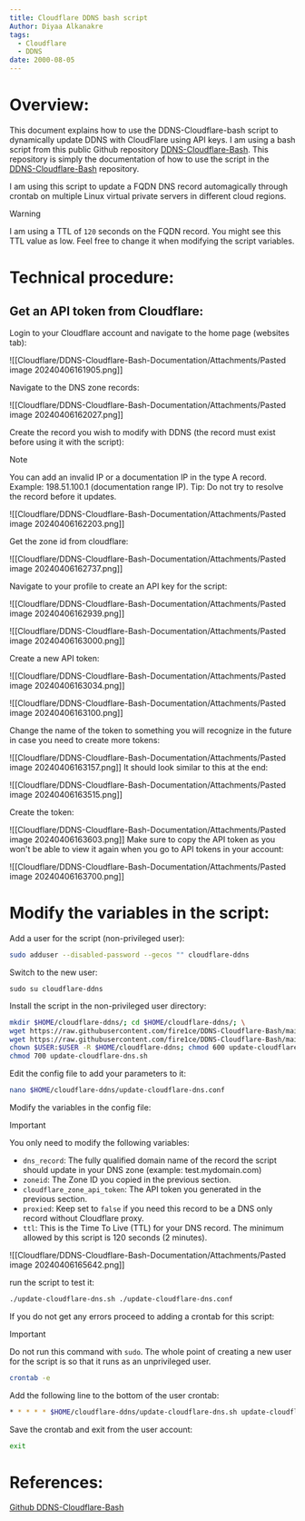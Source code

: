 ```yaml
---
title: Cloudflare DDNS bash script
Author: Diyaa Alkanakre
tags:
  - Cloudflare
  - DDNS
date: 2000-08-05
---
```

# Overview:

This document explains how to use the DDNS-Cloudflare-bash script to dynamically update DDNS with CloudFlare using API keys. I am using a bash script from this public Github repository [DDNS-Cloudflare-Bash](https://github.com/fire1ce/DDNS-Cloudflare-Bash). This repository is simply the documentation of how to use the script in the [DDNS-Cloudflare-Bash](https://github.com/fire1ce/DDNS-Cloudflare-Bash) repository. 

I am using this script to update a FQDN DNS record automagically through crontab on multiple Linux virtual private servers in different cloud regions.

> [!warning]
> I am using a TTL of `120` seconds on the FQDN record. You might see this TTL value as low. Feel free to change it when modifying the script variables.

# Technical procedure:

## Get an API token from Cloudflare:

Login to your Cloudflare account and navigate to the home page (websites tab):

![[Cloudflare/DDNS-Cloudflare-Bash-Documentation/Attachments/Pasted image 20240406161905.png]]

Navigate to the DNS zone records:

![[Cloudflare/DDNS-Cloudflare-Bash-Documentation/Attachments/Pasted image 20240406162027.png]]

Create the record you wish to modify with DDNS (the record must exist before using it with the script):

> [!note]
> You can add an invalid IP or a documentation IP in the type A record. Example: 198.51.100.1 (documentation range IP).
> Tip: Do not try to resolve the record before it updates.

![[Cloudflare/DDNS-Cloudflare-Bash-Documentation/Attachments/Pasted image 20240406162203.png]]

Get the zone id from cloudflare:

![[Cloudflare/DDNS-Cloudflare-Bash-Documentation/Attachments/Pasted image 20240406162737.png]]

Navigate to your profile to create an API key for the script:

![[Cloudflare/DDNS-Cloudflare-Bash-Documentation/Attachments/Pasted image 20240406162939.png]]


![[Cloudflare/DDNS-Cloudflare-Bash-Documentation/Attachments/Pasted image 20240406163000.png]]

Create a new API token:

![[Cloudflare/DDNS-Cloudflare-Bash-Documentation/Attachments/Pasted image 20240406163034.png]]

![[Cloudflare/DDNS-Cloudflare-Bash-Documentation/Attachments/Pasted image 20240406163100.png]]

Change the name of the token to something you will recognize in the future in case you need to create more tokens:

![[Cloudflare/DDNS-Cloudflare-Bash-Documentation/Attachments/Pasted image 20240406163157.png]]
It should look similar to this at the end:

![[Cloudflare/DDNS-Cloudflare-Bash-Documentation/Attachments/Pasted image 20240406163515.png]]

Create the token:

![[Cloudflare/DDNS-Cloudflare-Bash-Documentation/Attachments/Pasted image 20240406163603.png]]
Make sure to copy the API token as you won't be able to view it again when you go to API tokens in your account:

![[Cloudflare/DDNS-Cloudflare-Bash-Documentation/Attachments/Pasted image 20240406163700.png]]

# Modify the variables in the script:

Add a user for the script (non-privileged user):

```bash
sudo adduser --disabled-password --gecos "" cloudflare-ddns
```

Switch to the new user:

```
sudo su cloudflare-ddns
```

Install the script in the non-privileged user directory:

```bash
mkdir $HOME/cloudflare-ddns/; cd $HOME/cloudflare-ddns/; \
wget https://raw.githubusercontent.com/fire1ce/DDNS-Cloudflare-Bash/main/update-cloudflare-dns.sh; \
wget https://raw.githubusercontent.com/fire1ce/DDNS-Cloudflare-Bash/main/update-cloudflare-dns.conf; \
chown $USER:$USER -R $HOME/cloudflare-ddns; chmod 600 update-cloudflare-dns.conf; \
chmod 700 update-cloudflare-dns.sh
```

Edit the config file to add your parameters to it:

```bash
nano $HOME/cloudflare-ddns/update-cloudflare-dns.conf
```

Modify the variables in the config file:

> [!Important]
> You only need to modify the following variables:
> - `dns_record`: The fully qualified domain name of the record the script should update in your DNS zone (example: test.mydomain.com)
> - `zoneid`: The Zone ID you copied in the previous section.
> - `cloudflare_zone_api_token`: The API token you generated in the previous section.
> - `proxied`: Keep set to `false` if you need this record to be a DNS only record without Cloudflare proxy.
> - `ttl`: This is the Time To Live (TTL) for your DNS record. The minimum allowed by this script is 120 seconds (2 minutes).

![[Cloudflare/DDNS-Cloudflare-Bash-Documentation/Attachments/Pasted image 20240406165642.png]]

run the script to test it:

```bash
./update-cloudflare-dns.sh ./update-cloudflare-dns.conf
```

If you do not get any errors proceed to adding a crontab for this script:

> [!important]
> Do not run this command with `sudo`. The whole point of creating a new user for the script is so that it runs as an unprivileged user.

```bash
crontab -e
```

Add the following line to the bottom of the user crontab:

```bash
* * * * * $HOME/cloudflare-ddns/update-cloudflare-dns.sh update-cloudflare-dns.conf
```

Save the crontab and exit from the user account:

```bash
exit
```

# References:

[Github DDNS-Cloudflare-Bash](https://github.com/fire1ce/DDNS-Cloudflare-Bash)